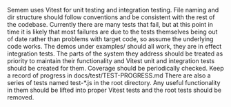 Semem uses Vitest for unit testing and integration testing. File naming and dir structure should follow conventions and be consistent with the rest of the codebase. Currently there are many tests that fail, but at this point in time it is likely that most failures are due to the tests themselves being out of date rather than problems with target code, so assume the underlying code works.
The demos under examples/ should all work, they are in effect integration tests. The parts of the system they address should be treated as priority to maintain their functionality and Vitest unit and integration tests should be created for them. Coverage should be periodically checked. Keep a record of progress in docs/test/TEST-PROGRESS.md
There are also a series of tests named test-*.js in the root directory. Any useful functionality in them should be lifted into proper Vitest tests and the root tests should be removed. 